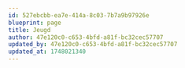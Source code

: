```yaml
---
id: 527ebcbb-ea7e-414a-8c03-7b7a9b97926e
blueprint: page
title: Jeugd
author: 47e120c0-c653-4bfd-a81f-bc32cec57707
updated_by: 47e120c0-c653-4bfd-a81f-bc32cec57707
updated_at: 1748021340
---
```

